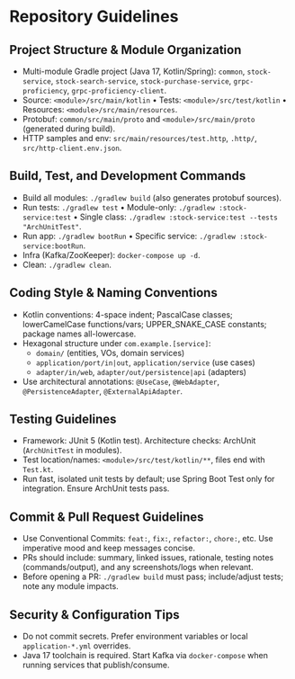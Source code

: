 # Repository Guidelines

## Project Structure & Module Organization
- Multi-module Gradle project (Java 17, Kotlin/Spring): `common`, `stock-service`, `stock-search-service`, `stock-purchase-service`, `grpc-proficiency`, `grpc-proficiency-client`.
- Source: `<module>/src/main/kotlin` • Tests: `<module>/src/test/kotlin` • Resources: `<module>/src/main/resources`.
- Protobuf: `common/src/main/proto` and `<module>/src/main/proto` (generated during build).
- HTTP samples and env: `src/main/resources/test.http`, `.http/`, `src/http-client.env.json`.

## Build, Test, and Development Commands
- Build all modules: `./gradlew build` (also generates protobuf sources).
- Run tests: `./gradlew test` • Module-only: `./gradlew :stock-service:test` • Single class: `./gradlew :stock-service:test --tests "ArchUnitTest"`.
- Run app: `./gradlew bootRun` • Specific service: `./gradlew :stock-service:bootRun`.
- Infra (Kafka/ZooKeeper): `docker-compose up -d`.
- Clean: `./gradlew clean`.

## Coding Style & Naming Conventions
- Kotlin conventions: 4-space indent; PascalCase classes; lowerCamelCase functions/vars; UPPER_SNAKE_CASE constants; package names all-lowercase.
- Hexagonal structure under `com.example.[service]`:
  - `domain/` (entities, VOs, domain services)
  - `application/port/in|out`, `application/service` (use cases)
  - `adapter/in/web`, `adapter/out/persistence|api` (adapters)
- Use architectural annotations: `@UseCase`, `@WebAdapter`, `@PersistenceAdapter`, `@ExternalApiAdapter`.

## Testing Guidelines
- Framework: JUnit 5 (Kotlin test). Architecture checks: ArchUnit (`ArchUnitTest` in modules).
- Test location/names: `<module>/src/test/kotlin/**`, files end with `Test.kt`.
- Run fast, isolated unit tests by default; use Spring Boot Test only for integration. Ensure ArchUnit tests pass.

## Commit & Pull Request Guidelines
- Use Conventional Commits: `feat:`, `fix:`, `refactor:`, `chore:`, etc. Use imperative mood and keep messages concise.
- PRs should include: summary, linked issues, rationale, testing notes (commands/output), and any screenshots/logs when relevant.
- Before opening a PR: `./gradlew build` must pass; include/adjust tests; note any module impacts.

## Security & Configuration Tips
- Do not commit secrets. Prefer environment variables or local `application-*.yml` overrides.
- Java 17 toolchain is required. Start Kafka via `docker-compose` when running services that publish/consume.

